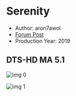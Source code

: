 # Serenity

* Author: aron7awol
* [Forum Post](https://www.avsforum.com/threads/bass-eq-for-filtered-movies.2995212/post-57623048)
* Production Year: 2019

## DTS-HD MA 5.1

![img 0](https://i.imgur.com/y7Crl5p.jpg)

![img 1](https://i.imgur.com/06yFVZ4.png)

